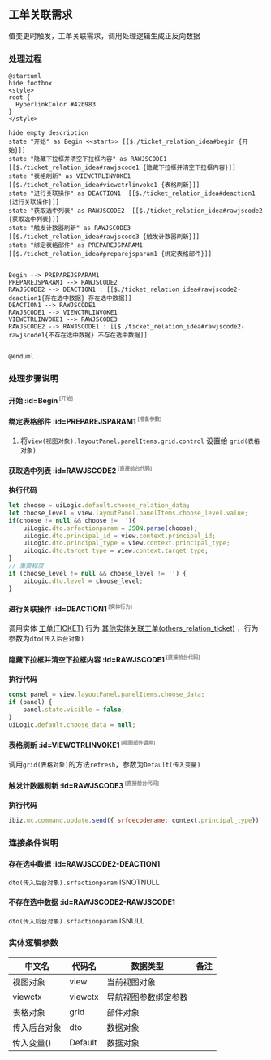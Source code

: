 ## 工单关联需求 <!-- {docsify-ignore-all} -->

   值变更时触发，工单关联需求，调用处理逻辑生成正反向数据

### 处理过程

```plantuml
@startuml
hide footbox
<style>
root {
  HyperlinkColor #42b983
}
</style>

hide empty description
state "开始" as Begin <<start>> [[$./ticket_relation_idea#begin {开始}]]
state "隐藏下拉框并清空下拉框内容" as RAWJSCODE1  [[$./ticket_relation_idea#rawjscode1 {隐藏下拉框并清空下拉框内容}]]
state "表格刷新" as VIEWCTRLINVOKE1  [[$./ticket_relation_idea#viewctrlinvoke1 {表格刷新}]]
state "进行关联操作" as DEACTION1  [[$./ticket_relation_idea#deaction1 {进行关联操作}]]
state "获取选中列表" as RAWJSCODE2  [[$./ticket_relation_idea#rawjscode2 {获取选中列表}]]
state "触发计数器刷新" as RAWJSCODE3  [[$./ticket_relation_idea#rawjscode3 {触发计数器刷新}]]
state "绑定表格部件" as PREPAREJSPARAM1  [[$./ticket_relation_idea#preparejsparam1 {绑定表格部件}]]


Begin --> PREPAREJSPARAM1
PREPAREJSPARAM1 --> RAWJSCODE2
RAWJSCODE2 --> DEACTION1 : [[$./ticket_relation_idea#rawjscode2-deaction1{存在选中数据} 存在选中数据]]
DEACTION1 --> RAWJSCODE1
RAWJSCODE1 --> VIEWCTRLINVOKE1
VIEWCTRLINVOKE1 --> RAWJSCODE3
RAWJSCODE2 --> RAWJSCODE1 : [[$./ticket_relation_idea#rawjscode2-rawjscode1{不存在选中数据} 不存在选中数据]]


@enduml
```


### 处理步骤说明

#### 开始 :id=Begin<sup class="footnote-symbol"> <font color=gray size=1>[开始]</font></sup>




#### 绑定表格部件 :id=PREPAREJSPARAM1<sup class="footnote-symbol"> <font color=gray size=1>[准备参数]</font></sup>



1. 将`view(视图对象).layoutPanel.panelItems.grid.control` 设置给  `grid(表格对象)`

#### 获取选中列表 :id=RAWJSCODE2<sup class="footnote-symbol"> <font color=gray size=1>[直接前台代码]</font></sup>



<p class="panel-title"><b>执行代码</b></p>

```javascript
let choose = uiLogic.default.choose_relation_data;
let choose_level = view.layoutPanel.panelItems.choose_level.value;
if(choose != null && choose != ''){
    uiLogic.dto.srfactionparam = JSON.parse(choose);
    uiLogic.dto.principal_id = view.context.principal_id;
    uiLogic.dto.principal_type = view.context.principal_type;
    uiLogic.dto.target_type = view.context.target_type;
}
// 重要程度
if (choose_level != null && choose_level != '') {
    uiLogic.dto.level = choose_level;
}
```

#### 进行关联操作 :id=DEACTION1<sup class="footnote-symbol"> <font color=gray size=1>[实体行为]</font></sup>



调用实体 [工单(TICKET)](module/ProdMgmt/ticket.md) 行为 [其他实体关联工单(others_relation_ticket)](module/ProdMgmt/ticket#行为) ，行为参数为`dto(传入后台对象)`

#### 隐藏下拉框并清空下拉框内容 :id=RAWJSCODE1<sup class="footnote-symbol"> <font color=gray size=1>[直接前台代码]</font></sup>



<p class="panel-title"><b>执行代码</b></p>

```javascript
const panel = view.layoutPanel.panelItems.choose_data;
if (panel) {
    panel.state.visible = false;
}
uiLogic.default.choose_data = null;
```

#### 表格刷新 :id=VIEWCTRLINVOKE1<sup class="footnote-symbol"> <font color=gray size=1>[视图部件调用]</font></sup>



调用`grid(表格对象)`的方法`refresh`，参数为`Default(传入变量)`
#### 触发计数器刷新 :id=RAWJSCODE3<sup class="footnote-symbol"> <font color=gray size=1>[直接前台代码]</font></sup>



<p class="panel-title"><b>执行代码</b></p>

```javascript
ibiz.mc.command.update.send({ srfdecodename: context.principal_type})
```

### 连接条件说明
#### 存在选中数据 :id=RAWJSCODE2-DEACTION1

```dto(传入后台对象).srfactionparam``` ISNOTNULL
#### 不存在选中数据 :id=RAWJSCODE2-RAWJSCODE1

```dto(传入后台对象).srfactionparam``` ISNULL


### 实体逻辑参数

|    中文名   |    代码名    |  数据类型      |备注 |
| --------| --------| --------  | --------   |
|视图对象|view|当前视图对象||
|viewctx|viewctx|导航视图参数绑定参数||
|表格对象|grid|部件对象||
|传入后台对象|dto|数据对象||
|传入变量(<i class="fa fa-check"/></i>)|Default|数据对象||
